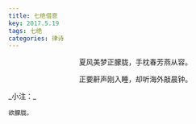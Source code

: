 ```yaml
---
title: 七绝借意
key: 2017.5.19
tags: 七绝
categories: 律诗
---
```


<p align="center">夏风美梦正朦胧，手枕春芳燕从容。
</p>
<p align="center">正要鼾声刚入睡，却听海外敲晨钟。
</p>
_小注：_

```
欲朦胧。
```